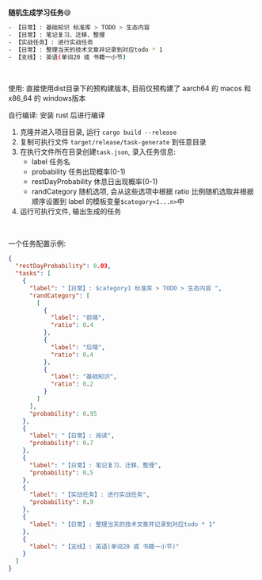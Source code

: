 **随机生成学习任务**😅

```bash
- 【日常】: 基础知识 标准库 > TODO > 生态内容
- 【日常】: 笔记复习、迁移、整理
- 【实战任务】: 进行实战任务
- 【日常】: 整理当天的技术文章并记录到对应todo * 1
- 【支线】: 英语(单词20 或 书籍一小节)
```

<br>

使用: 直接使用dist目录下的预构建版本, 目前仅预构建了 aarch64 的 macos 和 x86_64 的 windows版本

自行编译: 安装 rust 后进行编译

1. 克隆并进入项目目录, 运行 `cargo build --release`
2. 复制可执行文件 `target/release/task-generate` 到任意目录
3. 在执行文件所在目录创建`task.json`, 录入任务信息:
   - label 任务名
   - probability 任务出现概率(0-1)
   - restDayProbability 休息日出现概率(0-1)
   - randCategory 随机选项, 会从这些选项中根据 ratio 比例随机选取并根据顺序设置到 label 的模板变量`$category<1...n>`中
4. 运行可执行文件, 输出生成的任务

<br>

一个任务配置示例:

```json
{
  "restDayProbability": 0.03,
  "tasks": [
    {
      "label": "【日常】: $category1 标准库 > TODO > 生态内容 ",
      "randCategory": [
        [
          {
            "label": "前端",
            "ratio": 0.4
          },
          {
            "label": "后端",
            "ratio": 0.4
          },
          {
            "label": "基础知识",
            "ratio": 0.2
          }
        ]
      ],
      "probability": 0.95
    },
    {
      "label": "【日常】: 阅读",
      "probability": 0.7
    },
    {
      "label": "【日常】: 笔记复习、迁移、整理",
      "probability": 0.5
    },
    {
      "label": "【实战任务】: 进行实战任务",
      "probability": 0.9
    },
    {
      "label": "【日常】: 整理当天的技术文章并记录到对应todo * 1"
    },
    {
      "label": "【支线】: 英语(单词20 或 书籍一小节)"
    }
  ]
}
```
